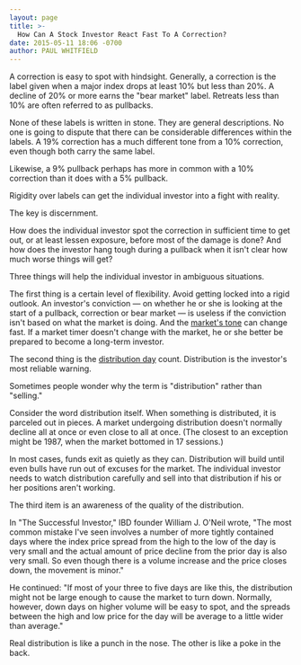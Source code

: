 ```yaml
---
layout: page
title: >-
  How Can A Stock Investor React Fast To A Correction?
date: 2015-05-11 18:06 -0700
author: PAUL WHITFIELD
---
```





A correction is easy to spot with hindsight. Generally, a correction is the label given when a major index drops at least 10% but less than 20%. A decline of 20% or more earns the "bear market" label. Retreats less than 10% are often referred to as pullbacks.

  

None of these labels is written in stone. They are general descriptions. No one is going to dispute that there can be considerable differences within the labels. A 19% correction has a much different tone from a 10% correction, even though both carry the same label.

  

Likewise, a 9% pullback perhaps has more in common with a 10% correction than it does with a 5% pullback.

  

Rigidity over labels can get the individual investor into a fight with reality.

  

The key is discernment.

  

How does the individual investor spot the correction in sufficient time to get out, or at least lessen exposure, before most of the damage is done? And how does the investor hang tough during a pullback when it isn't clear how much worse things will get?

  

Three things will help the individual investor in ambiguous situations.

  

The first thing is a certain level of flexibility. Avoid getting locked into a rigid outlook. An investor's conviction — on whether he or she is looking at the start of a pullback, correction or bear market — is useless if the conviction isn't based on what the market is doing. And the [market's tone](http://news.investors.com/investing/big-picture.htm) can change fast. If a market timer doesn't change with the market, he or she better be prepared to become a long-term investor.

  

The second thing is the [distribution day](http://education.investors.com/investors-corner/751793-distribution-days-signal-market-top-near.htm) count. Distribution is the investor's most reliable warning.

  

Sometimes people wonder why the term is "distribution" rather than "selling."

  

Consider the word distribution itself. When something is distributed, it is parceled out in pieces. A market undergoing distribution doesn't normally decline all at once or even close to all at once. (The closest to an exception might be 1987, when the market bottomed in 17 sessions.)

  

In most cases, funds exit as quietly as they can. Distribution will build until even bulls have run out of excuses for the market. The individual investor needs to watch distribution carefully and sell into that distribution if his or her positions aren't working.

  

The third item is an awareness of the quality of the distribution.

  

In "The Successful Investor," IBD founder William J. O'Neil wrote, "The most common mistake I've seen involves a number of more tightly contained days where the index price spread from the high to the low of the day is very small and the actual amount of price decline from the prior day is also very small. So even though there is a volume increase and the price closes down, the movement is minor."

  

He continued: "If most of your three to five days are like this, the distribution might not be large enough to cause the market to turn down. Normally, however, down days on higher volume will be easy to spot, and the spreads between the high and low price for the day will be average to a little wider than average."

  

Real distribution is like a punch in the nose. The other is like a poke in the back.




